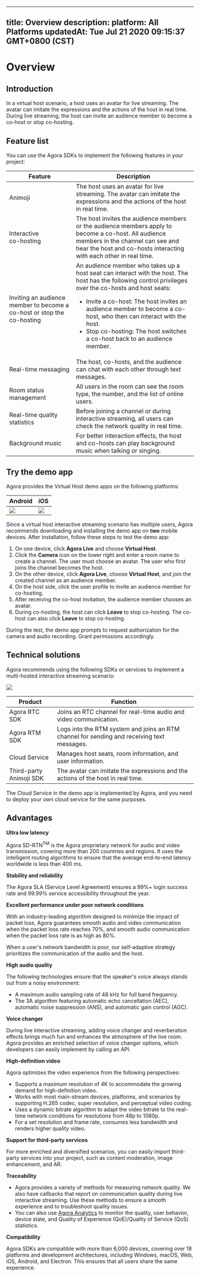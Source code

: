 
---
title: Overview
description: 
platform: All Platforms
updatedAt: Tue Jul 21 2020 09:15:37 GMT+0800 (CST)
---
# Overview
## Introduction

In a virtual host scenario, a host uses an avatar for live streaming. The avatar can imitate the expressions and the actions of the host in real time. During live streaming, the host can invite an audience member to become a co-host or stop co-hosting. 

## Feature list

You can use the Agora SDKs to implement the following features in your project:

| Feature | Description |
| ---------------- | ---------------- |
| Animoji	      | The host uses an avatar for live streaming. The avatar can imitate the expressions and the actions of the host in real time. |
| Interactive <br>co-hosting       | The host invites the audience members or the audience members apply to become a co-host. All audience members in the channel can see and hear the host and co-hosts interacting with each other in real time. |
| Inviting an audience member to become a co-host or stop the co-hosting        | An audience member who takes up a host seat can interact with the host. The host has the following control privileges over the co-hosts and host seats: <ul><li>Invite a co-host: The host invites an audience member to become a co-host, who then can interact with the host.</li> <li>Stop co-hosting: The host switches a co-host back to an audience member.</li></ul> |
| Real-time messaging	| The host, co-hosts, and the audience can chat with each other through text messages.|
| Room status management		| All users in the room can see the room type, the number, and the list of online users. |
| Real-time quality statistics	| Before joining a channel or during interactive streaming, all users can check the network quality in real time. |
| Background music |  For better interaction effects, the host and co-hosts can play background music when talking or singing. |

## Try the demo app

Agora provides the Virtual Host demo apps on the following platforms:

| Android | iOS | 
| ---------------- | ---------------- |
| ![](https://web-cdn.agora.io/docs-files/1594967764588)     | ![](https://web-cdn.agora.io/docs-files/1594287505817)      | 

Since a virtual host interactive streaming scenario has multiple users, Agora recommends downloading and installing the demo app on **two** mobile devices. After installation, follow these steps to test the demo app:

1. On one device, click **Agora Live** and choose **Virtual Host**.
2. Click the **Camera** icon on the lower right and enter a room name to create a channel. The user must choose an avatar. The user who first joins the channel becomes the host.
3. On the other device, click **Agora Live**, choose **Virtual Host**, and join the created channel as an audience member.
4. On the host side, click the user profile to invite an audience member for co-hosting.
5. After receiving the co-host invitation, the audience member chooses an avatar.
6. During co-hosting, the host can click **Leave** to stop co-hosting. The co-host can also click **Leave** to stop co-hosting.

<div class="alert note">During the test, the demo app prompts to request authorization for the camera and audio recording. Grant permissions accordingly.</div>

## Technical solutions

Agora recommends using the following SDKs or services to implement a multi-hosted interactive streaming scenario:

![](https://web-cdn.agora.io/docs-files/1595228225349)

| Product | Function |
| ---------------- | ---------------- |
| Agora RTC SDK      | Joins an RTC channel for real-time audio and video communication.      |
| Agora RTM SDK | Logs into the RTM system and joins an RTM channel for sending and receiving text messages. |
| Cloud Service | Manages host seats, room information, and user information.  |
| Third-party Animoji SDK   | The avatar can imitate the expressions and the actions of the host in real time.  |

<div class="alert note">The Cloud Service in the demo app is implemented by Agora, and you need to deploy your own cloud service for the same purposes.</div>

## Advantages

**Ultra low latency** 

Agora SD-RTN<sup>TM</sup> is the Agora proprietary network for audio and video transmission, covering more than 200 countries and regions. It uses the intelligent routing algorithms to ensure that the average end-to-end latency worldwide is less than 400 ms.

**Stability and reliability**

The Agora SLA (Service Level Agreement) ensures a 99%+ login success rate and 99.99% service accessibility throughout the year.

**Excellent performance under poor network conditions**

With an industry-leading algorithm designed to minimize the impact of packet loss, Agora guarantees smooth audio and video communication when the packet loss rate reaches 70%, and smooth audio communication when the packet loss rate is as high as 80%.

When a user's network bandwidth is poor, our self-adaptive strategy prioritizes the communication of the audio and the host.

**High audio quality**

The following technologies ensure that the speaker's voice always stands out from a noisy environment:

- A maximum audio sampling rate of 48 kHz for full band frequency.
- The 3A algorithm featuring automatic echo cancellation (AEC), automatic noise suppression (ANS), and automatic gain control (AGC).

**Voice changer**

During live interactive streaming, adding voice changer and reverberation effects brings much fun and enhances the atmosphere of the live room. Agora provides an enriched selection of voice changer options, which developers can easily implement by calling an API.

**High-definition video**

Agora optimizes the video experience from the following perspectives:

- Supports a maximum resolution of 4K to accommodate the growing demand for high-definition video.
- Works with most main-stream devices, platforms, and scenarios by supporting H.265 codec, super resolution, and perceptual video coding.
- Uses a dynamic bitrate algorithm to adapt the video bitrate to the real-time network conditions for resolutions from 48p to 1080p.
- For a set resolution and frame rate, consumes less bandwidth and renders higher quality video.

**Support for third-party services**

For more enriched and diversified scenarios, you can easily import third-party services into your project, such as content moderation, image enhancement, and AR.

**Traceability**

- Agora provides a variety of methods for measuring network quality. We also have callbacks that report on communication quality during live interactive streaming. Use these methods to ensure a smooth experience and to troubleshoot quality issues.
- You can also use [Agora Analytics](https://console.agora.io/analytics/call/search) to monitor the quality, user behavior, device state, and Quality of Experience (QoE)/Quality of Service (QoS) statistics.

**Compatibility**

Agora SDKs are compatible with more than 6,000 devices, covering over 18 platforms and development architectures, including Windows, macOS, Web, iOS, Android, and Electron. This ensures that all users share the same experience.
